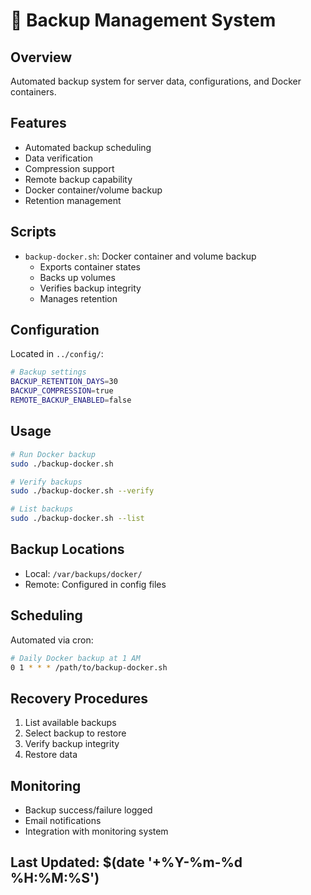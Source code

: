 # 💾 Backup Management System

## Overview
Automated backup system for server data, configurations, and Docker containers.

## Features
- Automated backup scheduling
- Data verification
- Compression support
- Remote backup capability
- Docker container/volume backup
- Retention management

## Scripts
- `backup-docker.sh`: Docker container and volume backup
  - Exports container states
  - Backs up volumes
  - Verifies backup integrity
  - Manages retention

## Configuration
Located in `../config/`:
```bash
# Backup settings
BACKUP_RETENTION_DAYS=30
BACKUP_COMPRESSION=true
REMOTE_BACKUP_ENABLED=false
```

## Usage
```bash
# Run Docker backup
sudo ./backup-docker.sh

# Verify backups
sudo ./backup-docker.sh --verify

# List backups
sudo ./backup-docker.sh --list
```

## Backup Locations
- Local: `/var/backups/docker/`
- Remote: Configured in config files

## Scheduling
Automated via cron:
```bash
# Daily Docker backup at 1 AM
0 1 * * * /path/to/backup-docker.sh
```

## Recovery Procedures
1. List available backups
2. Select backup to restore
3. Verify backup integrity
4. Restore data

## Monitoring
- Backup success/failure logged
- Email notifications
- Integration with monitoring system

## Last Updated: $(date '+%Y-%m-%d %H:%M:%S')
